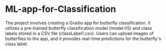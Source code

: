 # ML-app-for-Classification
The project involves creating a Gradio app for butterfly classification. It utilizes a pre-trained butterfly classification model (model.h5) and class labels stored in a CSV file (classLabel1.csv). Users can upload images of butterflies to the app, and it provides real-time predictions for the butterfly's class label. 
